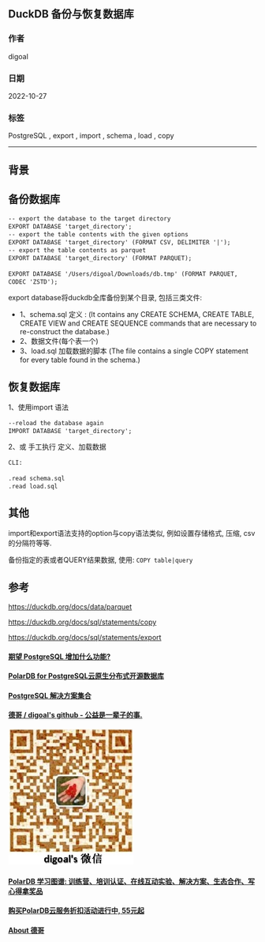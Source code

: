 ## DuckDB 备份与恢复数据库     
                          
### 作者                          
digoal                          
                          
### 日期                          
2022-10-27                          
                          
### 标签                          
PostgreSQL , export , import , schema , load , copy     
                          
----                          
                          
## 背景      
    
## 备份数据库    
    
```    
-- export the database to the target directory    
EXPORT DATABASE 'target_directory';    
-- export the table contents with the given options    
EXPORT DATABASE 'target_directory' (FORMAT CSV, DELIMITER '|');    
-- export the table contents as parquet    
EXPORT DATABASE 'target_directory' (FORMAT PARQUET);    
    
EXPORT DATABASE '/Users/digoal/Downloads/db.tmp' (FORMAT PARQUET, CODEC 'ZSTD');    
```    
    
export database将duckdb全库备份到某个目录, 包括三类文件:     
  
- 1、schema.sql 定义  : (It contains any CREATE SCHEMA, CREATE TABLE, CREATE VIEW and CREATE SEQUENCE commands that are necessary to re-construct the database.)  
- 2、数据文件(每个表一个)    
- 3、load.sql 加载数据的脚本  (The file contains a single COPY statement for every table found in the schema.)  
    
    
    
## 恢复数据库    
    
    
1、使用import 语法    
    
```    
--reload the database again    
IMPORT DATABASE 'target_directory';    
```    
    
2、或 手工执行 定义、加载数据     
    
```    
CLI:     
    
.read schema.sql    
.read load.sql    
```    
    
    
## 其他     
import和export语法支持的option与copy语法类似, 例如设置存储格式, 压缩, csv的分隔符等等.    
    
备份指定的表或者QUERY结果数据, 使用: `COPY table|query`      
    
## 参考    
https://duckdb.org/docs/data/parquet    
    
https://duckdb.org/docs/sql/statements/copy    
    
https://duckdb.org/docs/sql/statements/export    
    
  
#### [期望 PostgreSQL 增加什么功能?](https://github.com/digoal/blog/issues/76 "269ac3d1c492e938c0191101c7238216")
  
  
#### [PolarDB for PostgreSQL云原生分布式开源数据库](https://github.com/ApsaraDB/PolarDB-for-PostgreSQL "57258f76c37864c6e6d23383d05714ea")
  
  
#### [PostgreSQL 解决方案集合](https://yq.aliyun.com/topic/118 "40cff096e9ed7122c512b35d8561d9c8")
  
  
#### [德哥 / digoal's github - 公益是一辈子的事.](https://github.com/digoal/blog/blob/master/README.md "22709685feb7cab07d30f30387f0a9ae")
  
  
![digoal's wechat](../pic/digoal_weixin.jpg "f7ad92eeba24523fd47a6e1a0e691b59")
  
  
#### [PolarDB 学习图谱: 训练营、培训认证、在线互动实验、解决方案、生态合作、写心得拿奖品](https://www.aliyun.com/database/openpolardb/activity "8642f60e04ed0c814bf9cb9677976bd4")
  
  
#### [购买PolarDB云服务折扣活动进行中, 55元起](https://www.aliyun.com/activity/new/polardb-yunparter?userCode=bsb3t4al "e0495c413bedacabb75ff1e880be465a")
  
  
#### [About 德哥](https://github.com/digoal/blog/blob/master/me/readme.md "a37735981e7704886ffd590565582dd0")
  

